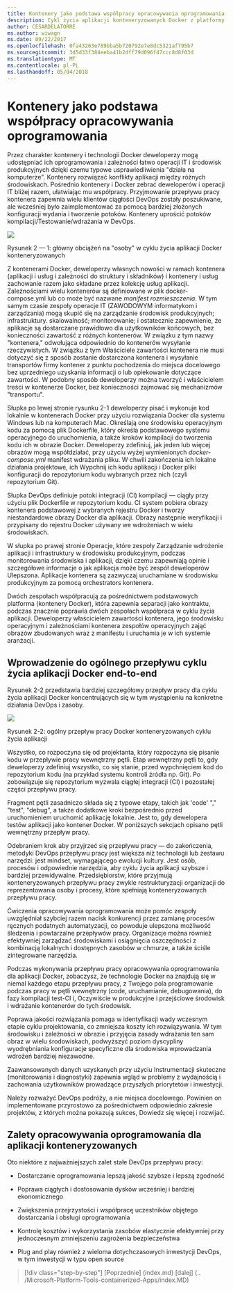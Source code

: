 ```yaml
---
title: Kontenery jako podstawa współpracy opracowywania oprogramowania
description: Cykl życia aplikacji konteneryzowanych Docker z platformy firmy Microsoft i narzędzia
author: CESARDELATORRE
ms.author: wiwagn
ms.date: 09/22/2017
ms.openlocfilehash: 0fa43263e789bba5b720792e7e8dc5321af795b7
ms.sourcegitcommit: 3d5d33f384eeba41b2dff79d096f47ccc8d8f03d
ms.translationtype: MT
ms.contentlocale: pl-PL
ms.lasthandoff: 05/04/2018
---
```

# <a name="containers-as-the-foundation-for-devops-collaboration"></a>Kontenery jako podstawa współpracy opracowywania oprogramowania

Przez charakter kontenery i technologii Docker deweloperzy mogą udostępniać ich oprogramowania i zależności łatwo operacji IT i środowisk produkcyjnych dzięki czemu typowe usprawiedliwienia "działa na komputerze". Kontenery rozwiązać konflikty aplikacji między różnych środowiskach. Pośrednio kontenery i Docker zebrać deweloperów i operacji IT bliżej razem, ułatwiając mu współpracy. Przyjmowanie przepływu pracy kontenera zapewnia wielu klientów ciągłości DevOps zostały poszukiwane, ale wcześniej było zaimplementować za pomocą bardziej złożonych konfiguracji wydania i tworzenie potoków. Kontenery uprościć potoków kompilacji/Testowanie/wdrażania w DevOps.

![](./media/image1.png)

Rysunek 2 — 1: główny obciążeń na "osoby" w cyklu życia aplikacji Docker konteneryzowanych

Z kontenerami Docker, deweloperzy własnych nowości w ramach kontenera (aplikacji i usług i zależności do struktury i składników) i kontenery i usług zachowanie razem jako składane przez kolekcję usług aplikacji. Zależnościami wielu kontenerów są definiowane w plik docker-compose.yml lub co może być nazwane *manifest rozmieszczenia*. W tym samym czasie zespoły operacje IT (ZAWODOWYM informatykom i zarządzania) mogą skupić się na zarządzanie środowisk produkcyjnych; infrastruktury. skalowalność; monitorowanie; i ostatecznie zapewnienie, że aplikacje są dostarczane prawidłowo dla użytkowników końcowych, bez konieczności zawartość z różnych kontenerów. W związku z tym nazwy "kontenera," odwołująca odpowiednio do kontenerów wysyłanie rzeczywistych. W związku z tym Właściciele zawartości kontenera nie musi dotyczyć się z sposób zostanie dostarczona kontenera i wysyłanie transportów firmy kontener z punktu pochodzenia do miejsca docelowego bez uprzedniego uzyskania informacji o lub opiekowanie dotyczące zawartości. W podobny sposób deweloperzy można tworzyć i właścicielem treści w kontenerze Docker, bez konieczności zajmować się mechanizmów "transportu".

Słupka po lewej stronie rysunku 2-1 deweloperzy pisać i wykonuje kod lokalnie w kontenerach Docker przy użyciu rozwiązania Docker dla systemu Windows lub na komputerach Mac. Określają one środowisku operacyjnym kodu za pomocą plik Dockerfile, który określa podstawowego systemu operacyjnego do uruchomienia, a także kroków kompilacji do tworzenia kodu ich w obrazie Docker. Deweloperzy zdefiniuj, jak jeden lub więcej obrazów mogą współdziałać, przy użyciu wyżej wymienionych *docker-compose.yml* manifest wdrażania pliku. W chwili zakończenia ich lokalne działania projektowe, ich Wypchnij ich kodu aplikacji i Docker pliki konfiguracji do repozytorium kodu wybranych przez nich (czyli repozytorium Git).

Słupka DevOps definiuje potoki integracji (CI) kompilacji — ciągły przy użyciu plik Dockerfile w repozytorium kodu. CI system pobiera obrazy kontenera podstawowej z wybranych rejestru Docker i tworzy niestandardowe obrazy Docker dla aplikacji. Obrazy następnie weryfikacji i przypisany do rejestru Docker używany we wdrożeniach w wielu środowiskach.

W słupka po prawej stronie Operacje, które zespoły Zarządzanie wdrożenie aplikacji i infrastruktury w środowisku produkcyjnym, podczas monitorowania środowiska i aplikacji, dzięki czemu zapewniają opinie i szczegółowe informacje o jak aplikacja może być zespół deweloperów Ulepszona. Aplikacje kontenera są zazwyczaj uruchamiane w środowisku produkcyjnym za pomocą orchestrators kontenera.

Dwóch zespołach współpracują za pośrednictwem podstawowych platforma (kontenery Docker), która zapewnia separacji jako kontraktu, podczas znacznie poprawia dwóch zespołach współpraca w cyklu życia aplikacji. Deweloperzy właścicielem zawartości kontenera, jego środowisku operacyjnym i zależnościami kontenera zespołów operacyjnych zająć obrazów zbudowanych wraz z manifestu i uruchamia je w ich systemie aranżacji.

## <a name="introduction-to-a-generic-end-to-end-docker-application-life-cycle-workflow"></a>Wprowadzenie do ogólnego przepływu cyklu życia aplikacji Docker end-to-end

Rysunek 2-2 przedstawia bardziej szczegółowy przepływ pracy dla cyklu życia aplikacji Docker koncentrujących się w tym wystąpieniu na konkretne działania DevOps i zasoby.

![](./media/image2.png)

Rysunek 2-2: ogólny przepływ pracy Docker konteneryzowanych cyklu życia aplikacji

Wszystko, co rozpoczyna się od projektanta, który rozpoczyna się pisanie kodu w przepływie pracy wewnętrzny pętli. Etap wewnętrzny pętli to, gdy deweloperzy zdefiniuj wszystko, co się stanie, przed wypchnięciem kod do repozytorium kodu (na przykład systemu kontroli źródła np. Git). Po zobowiązuje się repozytorium wyzwala ciągłej integracji (CI) i pozostałej części przepływu pracy.

Fragment pętli zasadniczo składa się z typowe etapy, takich jak 'code' "," "test", "debug", a także dodatkowe kroki bezpośrednio przed uruchomieniem uruchomić aplikację lokalnie. Jest to, gdy dewelopera testów aplikacji jako kontener Docker. W poniższych sekcjach opisano pętli wewnętrzny przepływ pracy.

Odebraniem krok aby przyjrzeć się przepływu pracy — do zakończenia, metodyki DevOps przepływu pracy jest większa niż technologii lub zestawu narzędzi: jest mindset, wymagającego ewolucji kultury. Jest osób, procesów i odpowiednie narzędzia, aby cyklu życia aplikacji szybsze i bardziej przewidywalne. Przedsiębiorstw, które przyjmują konteneryzowanych przepływu pracy zwykle restrukturyzacji organizacji do reprezentowania osoby i procesy, które spełniają konteneryzowanych przepływu pracy.

Ćwiczenia opracowywania oprogramowania może pomóc zespoły uwzględniał szybciej razem nacisk konkurencji przez zamianę procesów ręcznych podatnych automatyzacji, co powoduje ulepszona możliwość śledzenia i powtarzalne przepływów pracy. Organizacje można również efektywniej zarządzać środowiskami i osiągnięcia oszczędności z kombinacją lokalnych i dostępnych zasobów w chmurze, a także ściśle zintegrowane narzędzia.

Podczas wykonywania przepływu pracy opracowywania oprogramowania dla aplikacji Docker, zobaczysz, że technologie Docker na znajdują się w niemal każdego etapu przepływu pracy, z Twojego pola programowanie podczas pracy w pętli wewnętrzny (code, uruchamianie, debugowania), do fazy kompilacji test-CI i, Oczywiście w produkcyjne i przejściowe środowisk i wdrażanie kontenerów do tych środowisk.

Poprawa jakości rozwiązania pomaga w identyfikacji wady wczesnym etapie cyklu projektowania, co zmniejsza koszty ich rozwiązywania. W tym środowisku i zależności w obrazie i przyjęcia zasady wdrażania ten sam obraz w wielu środowiskach, podwyższyć poziom dyscypliny wyodrębniania konfiguracje specyficzne dla środowiska wprowadzania wdrożeń bardziej niezawodne.

Zaawansowanych danych uzyskanych przy użyciu Instrumentacji skuteczne (monitorowania i diagnostyki) zapewnia wgląd w problemy z wydajnością i zachowania użytkowników prowadzące przyszłych priorytetów i inwestycji.

Należy rozważyć DevOps podróży, a nie miejsca docelowego. Powinien on implementowane przyrostowo za pośrednictwem odpowiednio zakresie projektów, z których można pokazują sukces, Dowiedz się więcej i rozwijać.

## <a name="benefits-of-devops-for-containerized-applications"></a>Zalety opracowywania oprogramowania dla aplikacji konteneryzowanych

Oto niektóre z najważniejszych zalet stałe DevOps przepływu pracy:

-   Dostarczanie oprogramowania lepszą jakość szybsze i lepszą zgodność

-   Poprawa ciągłych i dostosowania dysków wcześniej i bardziej ekonomicznego

-   Zwiększenia przejrzystości i współpracę uczestników objętego dostarczania i obsługi oprogramowania

-   Kontrolę kosztów i wykorzystania zasobów elastycznie efektywniej przy jednoczesnym zmniejszeniu zagrożenia bezpieczeństwa

-   Plug and play również z wieloma dotychczasowych inwestycji DevOps, w tym inwestycji w typu open source

>[!div class="step-by-step"]
[Poprzednie] (index.md) [dalej] (.. /Microsoft-Platform-Tools-containerized-Apps/index.MD)
